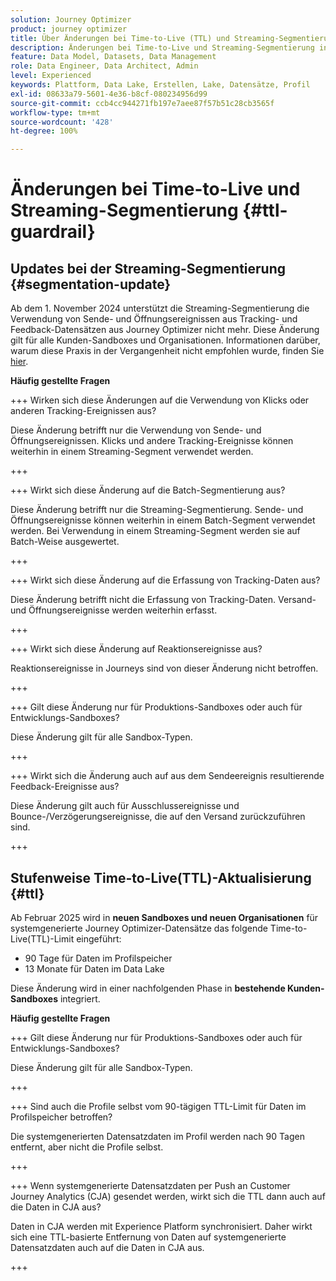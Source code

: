 ```yaml
---
solution: Journey Optimizer
product: journey optimizer
title: Über Änderungen bei Time-to-Live (TTL) und Streaming-Segmentierung
description: Änderungen bei Time-to-Live und Streaming-Segmentierung in Adobe Journey Optimizer
feature: Data Model, Datasets, Data Management
role: Data Engineer, Data Architect, Admin
level: Experienced
keywords: Plattform, Data Lake, Erstellen, Lake, Datensätze, Profil
exl-id: 08633a79-5601-4e36-b8cf-080234956d99
source-git-commit: ccb4cc944271fb197e7aee87f57b51c28cb3565f
workflow-type: tm+mt
source-wordcount: '428'
ht-degree: 100%

---
```


# Änderungen bei Time-to-Live und Streaming-Segmentierung {#ttl-guardrail}

## Updates bei der Streaming-Segmentierung {#segmentation-update}

Ab dem 1. November 2024 unterstützt die Streaming-Segmentierung die Verwendung von Sende- und Öffnungsereignissen aus Tracking- und Feedback-Datensätzen aus Journey Optimizer nicht mehr. Diese Änderung gilt für alle Kunden-Sandboxes und Organisationen. Informationen darüber, warum diese Praxis in der Vergangenheit nicht empfohlen wurde, finden Sie [hier](../audience/about-audiences.md#streaming-segmentation-events-guardrails).

**Häufig gestellte Fragen**

+++ Wirken sich diese Änderungen auf die Verwendung von Klicks oder anderen Tracking-Ereignissen aus?

Diese Änderung betrifft nur die Verwendung von Sende- und Öffnungsereignissen. Klicks und andere Tracking-Ereignisse können weiterhin in einem Streaming-Segment verwendet werden.

+++

+++ Wirkt sich diese Änderung auf die Batch-Segmentierung aus?

Diese Änderung betrifft nur die Streaming-Segmentierung. Sende- und Öffnungsereignisse können weiterhin in einem Batch-Segment verwendet werden. Bei Verwendung in einem Streaming-Segment werden sie auf Batch-Weise ausgewertet.

+++

+++ Wirkt sich diese Änderung auf die Erfassung von Tracking-Daten aus?

Diese Änderung betrifft nicht die Erfassung von Tracking-Daten. Versand- und Öffnungsereignisse werden weiterhin erfasst.

+++

+++ Wirkt sich diese Änderung auf Reaktionsereignisse aus?

Reaktionsereignisse in Journeys sind von dieser Änderung nicht betroffen.

+++

+++ Gilt diese Änderung nur für Produktions-Sandboxes oder auch für Entwicklungs-Sandboxes?

Diese Änderung gilt für alle Sandbox-Typen.

+++

+++ Wirkt sich die Änderung auch auf aus dem Sendeereignis resultierende Feedback-Ereignisse aus?

Diese Änderung gilt auch für Ausschlussereignisse und Bounce-/Verzögerungsereignisse, die auf den Versand zurückzuführen sind.

+++

## Stufenweise Time-to-Live(TTL)-Aktualisierung {#ttl}

Ab Februar 2025 wird in **neuen Sandboxes und neuen Organisationen** für systemgenerierte Journey Optimizer-Datensätze das folgende Time-to-Live(TTL)-Limit eingeführt:

* 90 Tage für Daten im Profilspeicher
* 13 Monate für Daten im Data Lake

Diese Änderung wird in einer nachfolgenden Phase in **bestehende Kunden-Sandboxes** integriert. 

**Häufig gestellte Fragen**

+++ Gilt diese Änderung nur für Produktions-Sandboxes oder auch für Entwicklungs-Sandboxes?

Diese Änderung gilt für alle Sandbox-Typen.

+++

+++ Sind auch die Profile selbst vom 90-tägigen TTL-Limit für Daten im Profilspeicher betroffen?

Die systemgenerierten Datensatzdaten im Profil werden nach 90 Tagen entfernt, aber nicht die Profile selbst.

+++

+++ Wenn systemgenerierte Datensatzdaten per Push an Customer Journey Analytics (CJA) gesendet werden, wirkt sich die TTL dann auch auf die Daten in CJA aus?

Daten in CJA werden mit Experience Platform synchronisiert. Daher wirkt sich eine TTL-basierte Entfernung von Daten auf systemgenerierte Datensatzdaten auch auf die Daten in CJA aus.

+++
